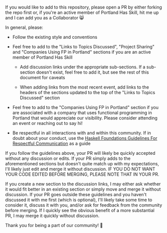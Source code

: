 If you would like to add to this repository, please open a PR by either forking
the repo first or, if you're an active member of Portland Has Skill, hit me up
and I can add you as a Collaborator 😸

In general, please:

  - Follow the existing style and conventions

  - Feel free to add to the "Links to Topics Discussed", "Project Sharing" and
    "Companies Using FP in Portland" sections if you are an active member of
    Portland Has Skill

    - Add discussion links under the appropriate sub-sections. If a sub-section
      doesn't exist, feel free to add it, but see the rest of this document for
      caveats

    - When adding links from the most recent event, add links to the headers of
      the sections updated to the top of the "Links to Topics Discussed" section

  - Feel free to add to the "Companies Using FP in Portland" section if you
    are associated with a company that uses functional programming in Portland
    that would appreciate our visibility. Please consider attending an event or
    reaching out to say hi!

  - Be respectful in all interactions with and within this community. If in
    doubt about your conduct, use the [Haskell Foundations Guidelines For
    Respectful Communication](https://haskell.foundation/guidelines-for-respectful-communication/)
    as a guide

If you follow the guidelines above, your PR will likely be quickly accepted
without any discussion or edits. If your PR simply adds to the aforementioned
sections but doesn't quite match up with my expectations, I'll likely just edit
and merge it without discussion. IF YOU DO NOT WANT YOUR CODE EDITED BEFORE
MERGING, PLEASE NOTE THAT IN YOUR PR.

If you create a new section to the discussion links, I may either ask whether
it would fit better in an existing section or simply move and merge it without
discussion. If your PR goes outside these guidelines and you haven't discussed
it with me first (which is optional), I'll likely take some time to consider
it, discuss it with you, and/or ask for feedback from the community before
merging. If I quickly see the obvious benefit of a more substantial PR, I may
merge it quickly without discussion.

Thank you for being a part of our community! 💙
